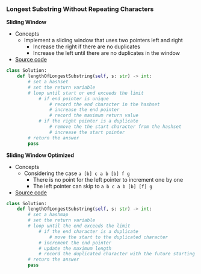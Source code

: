 ### Longest Substring Without Repeating Characters

**Sliding Window**
- Concepts 
    - Implement a sliding window that uses two pointers left and right
        - Increase the right if there are no duplicates 
        - Increase the left until there are no duplicates in the window
- [Source code](source/SlidingWindow.py)
```python
class Solution:
    def lengthOfLongestSubstring(self, s: str) -> int:
        # set a hashset
        # set the return variable
        # loop until start or end exceeds the limit
            # if end pointer is unique
                # record the end character in the hashset
                # increase the end pointer
                # record the maximum return value
            # if the right pointer is a duplicate
                # remove the the start character from the hashset
                # increase the start pointer
        # return the answer
        pass
```

**Sliding Window Optimized**
- Concepts
    - Considering the case `a [b] c a b [b] f g`
        - There is no point for the left pointer to increment one by one
        - The left pointer can skip to `a b c a b [b] [f] g` 
- [Source code](source/SlidingWindowOpt.py)
```python
class Solution:
    def lengthOfLongestSubstring(self, s: str) -> int:
        # set a hashmap
        # set the return variable
        # loop until the end exceeds the limit
            # if the end character is a duplicate
                # move the start to the duplicated character
            # increment the end pointer
            # update the maximum length
            # record the duplicated character with the future starting point
        # return the answer
        pass
```
